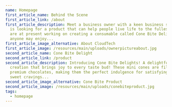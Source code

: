 ```yaml
---
name: Homepage
first_article_name: Behind the Scene
first_article_link: /about
first_article_description: Meet a business owner with a keen business sense who
  is looking for a product that can help people live life to the fullest. They
  are at present working on creating a consumable called Cone Bite Delight that
  anyone may enjoy...
first_article_image_alternative: About CloudTech
first_article_image: /resources/main/uploads/ownerpictureabout.jpg
second_article_name: Cone Bite Delight
second_article_link: /product
second_article_description: Introducing Cone Bite Delights! A delightful
  creation that brings joy to every taste bud! These mini cones are filled with
  premium chocolates, making them the perfect indulgence for satisfying your
  sweet cravings...
second_article_image_alternative: Cone Bite Product
second_article_image: /resources/main/uploads/conebiteproduct.jpg
tags:
  - homepage
---
```

